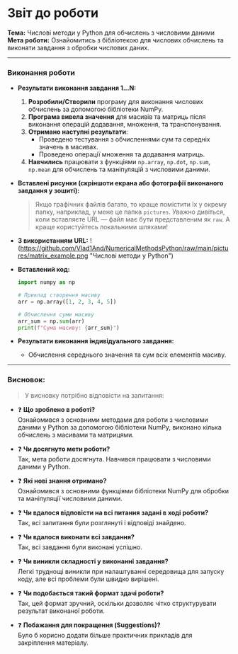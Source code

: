 # Звіт до роботи  
**Тема:** Числові методи у Python для обчислень з числовими даними  
**Мета роботи:** Ознайомитись з бібліотекою для числових обчислень та виконати завдання з обробки числових даних.

---

### Виконання роботи

* **Результати виконання завдання 1...N:**
    1. **Розробили/Створили** програму для виконання числових обчислень за допомогою бібліотеки NumPy.
    2. **Програма вивела значення** для масивів та матриць після виконання операцій додавання, множення, та транспонування.
    3. **Отримано наступні результати**:
        - Проведено тестування з обчисленнями сум та середніх значень в масивах.
        - Проведено операції множення та додавання матриць.
    4. **Навчились** працювати з функціями `np.array`, `np.dot`, `np.sum`, `np.mean` для обчислень та маніпуляцій з числовими даними.

* **Вставлені рисунки (скріншоти екрана або фотографії виконаного завдання у зошиті):**
    > Якщо графічних файлів багато, то краще помістити їх у окрему папку, наприклад, у мене це папка `pictures`. Уважно дивіться, коли вставляєте URL — файл має бути представленим як `raw`. А краще користуйтесь локальними шляхами!

* **З використанням URL:**
     !(https://github.com/Vlad1And/NumericalMethodsPython/raw/main/pictures/matrix_example.png "Числові методи у Python")



* **Вставлений код:**
    ```python
    import numpy as np
    
    # Приклад створення масиву
    arr = np.array([1, 2, 3, 4, 5])
    
    # Обчислення суми масиву
    arr_sum = np.sum(arr)
    print(f"Сума масиву: {arr_sum}")
    ```

* **Результати виконання індивідуального завдання:**
    - Обчислення середнього значення та сум всіх елементів масиву.

---

### Висновок:

> У висновку потрібно відповісти на запитання:

- :question: **Що зроблено в роботі?**  
  Ознайомився з основними методами для роботи з числовими даними у Python за допомогою бібліотеки NumPy, виконано кілька обчислень з масивами та матрицями.

- :question: **Чи досягнуто мети роботи?**  
  Так, мета роботи досягнута. Навчився працювати з числовими даними у Python.

- :question: **Які нові знання отримано?**  
  Ознайомився з основними функціями бібліотеки NumPy для обробки та маніпуляції числовими даними.

- :question: **Чи вдалося відповісти на всі питання задані в ході роботи?**  
  Так, всі запитання були розглянуті і відповіді знайдено.

- :question: **Чи вдалося виконати всі завдання?**  
  Так, всі завдання були виконані успішно.

- :question: **Чи виникли складності у виконанні завдання?**  
  Легкі труднощі виникли при налаштуванні середовища для запуску коду, але всі проблеми були швидко вирішені.

- :question: **Чи подобається такий формат здачі роботи?**  
  Так, цей формат зручний, оскільки дозволяє чітко структурувати результат виконаної роботи.

- :question: **Побажання для покращення (Suggestions)?**  
  Було б корисно додати більше практичних прикладів для закріплення матеріалу.
